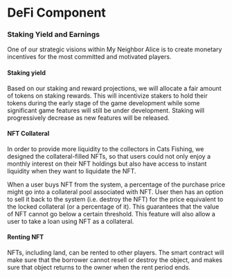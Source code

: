 # DeFi Component

### Staking Yield and Earnings <a href="#staking-yield-and-earnings" id="staking-yield-and-earnings"></a>

One of our strategic visions within My Neighbor Alice is to create monetary incentives for the most committed and motivated players.

#### Staking yield <a href="#staking-yield" id="staking-yield"></a>

Based on our staking and reward projections, we will allocate a fair amount of tokens on staking rewards. This will incentivize stakers to hold their tokens during the early stage of the game development while some significant game features will still be under development. Staking will progressively decrease as new features will be released.

#### NFT Collateral <a href="#nft-collateral" id="nft-collateral"></a>

In order to provide more liquidity to the collectors in Cats Fishing, we designed the collateral-filled NFTs, so that users could not only enjoy a monthly interest on their NFT holdings but also have access to instant liquidity when they want to liquidate the NFT.



When a user buys NFT from the system, a percentage of the purchase price might go into a collateral pool associated with NFT. User then has an option to sell it back to the system (i.e. destroy the NFT) for the price equivalent to the locked collateral (or a percentage of it). This guarantees that the value of NFT cannot go below a certain threshold. This feature will also allow a user to take a loan using NFT as a collateral.

#### Renting NFT <a href="#renting-nft" id="renting-nft"></a>

NFTs, including land, can be rented to other players. The smart contract will make sure that the borrower cannot resell or destroy the object, and makes sure that object returns to the owner when the rent period ends.

